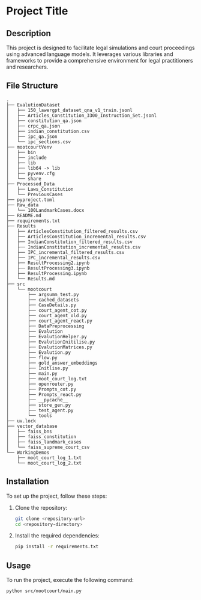 # Project Title

## Description
This project is designed to facilitate legal simulations and court proceedings using advanced language models. It leverages various libraries and frameworks to provide a comprehensive environment for legal practitioners and researchers.

## File Structure
```
.
├── EvalutionDataset
│   ├── 150_lawergpt_dataset_qna_v1_train.jsonl
│   ├── Articles_Constitution_3300_Instruction_Set.jsonl
│   ├── constitution_qa.json
│   ├── crpc_qa.json
│   ├── indian_constitution.csv
│   ├── ipc_qa.json
│   └── ipc_sections.csv
├── mootcourtVenv
│   ├── bin
│   ├── include
│   ├── lib
│   ├── lib64 -> lib
│   ├── pyvenv.cfg
│   └── share
├── Processed_Data
│   ├── Laws_Constitution
│   └── PreviousCases
├── pyproject.toml
├── Raw_data
│   └── 100LandmarkCases.docx
├── README.md
├── requirements.txt
├── Results
│   ├── ArticlesConstitution_filtered_results.csv
│   ├── ArticlesConstitution_incremental_results.csv
│   ├── IndianConstitution_filtered_results.csv
│   ├── IndianConstitution_incremental_results.csv
│   ├── IPC_incremental_filtered_results.csv
│   ├── IPC_incremental_results.csv
│   ├── ResultProcessing2.ipynb
│   ├── ResultProcessing3.ipynb
│   ├── ResultProcessing.ipynb
│   └── Results.md
├── src
│   └── mootcourt
│       ├── argsumm_test.py
│       ├── cached_datasets
│       ├── CaseDetails.py
│       ├── court_agent_cot.py
│       ├── court_agent_old.py
│       ├── court_agent_react.py
│       ├── DataPreprocessing
│       ├── Evalution
│       ├── EvalutionHelper.py
│       ├── EvalutionInitilise.py
│       ├── EvalutionMatrices.py
│       ├── Evalution.py
│       ├── flow.py
│       ├── gold_answer_embeddings
│       ├── Initlise.py
│       ├── main.py
│       ├── moot_court_log.txt
│       ├── openrouter.py
│       ├── Prompts_cot.py
│       ├── Prompts_react.py
│       ├── __pycache__
│       ├── store_gen.py
│       ├── test_agent.py
│       └── tools
├── uv.lock
├── vector_database
│   ├── faiss_bns
│   ├── faiss_constitution
│   ├── faiss_landmark_cases
│   └── faiss_supreme_court_csv
└── WorkingDemos
    ├── moot_court_log_1.txt
    └── moot_court_log_2.txt
```

## Installation
To set up the project, follow these steps:

1. Clone the repository:
   ```bash
   git clone <repository-url>
   cd <repository-directory>
   ```

2. Install the required dependencies:
   ```bash
   pip install -r requirements.txt
   ```

## Usage
To run the project, execute the following command:
```bash
python src/mootcourt/main.py
```


